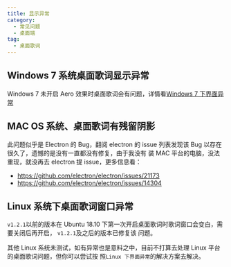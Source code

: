 ```yaml
---
title: 显示异常
category:
  - 常见问题
  - 桌面端
tag:
  - 桌面歌词
---
```


## Windows 7 系统桌面歌词显示异常

Windows 7 未开启 Aero 效果时桌面歌词会有问题，详情看[Windows 7 下界面异常](../screen-abnormal/win7.md#windows-7-下界面异常消失又出现)

## MAC OS 系统、桌面歌词有残留阴影

此问题似乎是 Electron 的 Bug，翻阅 electron 的 issue 列表发现该 Bug 以存在很久了，遗憾的是没有一直都没有修复，由于我没有
装 MAC 平台的电脑，没法重现，就没再去 electron 提 issue，更多信息看：

- <https://github.com/electron/electron/issues/21173>
- <https://github.com/electron/electron/issues/14304>

## Linux 系统下桌面歌词窗口异常

`v1.2.1`以前的版本在 Ubuntu 18.10 下第一次开启桌面歌词时歌词窗口会变白，需要关闭后再开启， `v1.2.1`及之后的版本已修复该
问题。

其他 Linux 系统未测试，如有异常也是意料之中，目前不打算去处理 Linux 平台的桌面歌词问题，但你可以尝试按
照`Linux 下界面异常`的解决方案去解决。
